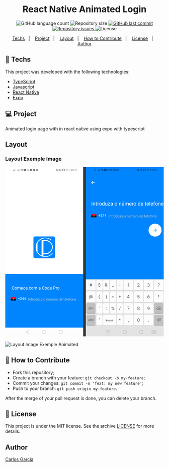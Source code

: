 <h1 align="center">
    React Native Animated Login
</h1>
<p align="center">
  <img alt="GitHub language count" src="https://img.shields.io/github/languages/count/codepro-ao/react-native-animated-login">

  <img alt="Repository size" src="https://img.shields.io/github/repo-size/codepro-ao/react-native-animated-login">
  
  <a href="https://github.com/codepro-ao/react-native-animated-login/commits/master">
    <img alt="GitHub last commit" src="https://img.shields.io/github/last-commit/codepro-ao/react-native-animated-login">
  </a>

  <a href="https://github.com/codepro-ao/react-native-animated-login/issues">
    <img alt="Repository issues" src="https://img.shields.io/github/issues/codepro-ao/react-native-animated-login">
  </a>

  <img alt="License" src="https://img.shields.io/badge/license-MIT-brightgreen">
</p>

<p align="center">
  <a href="#rocket-techs">Techs</a>&nbsp;&nbsp;&nbsp;|&nbsp;&nbsp;&nbsp;
  <a href="#-project">Project</a>&nbsp;&nbsp;&nbsp;|&nbsp;&nbsp;&nbsp;
  <a href="#-game">Layout</a>&nbsp;&nbsp;&nbsp;|&nbsp;&nbsp;&nbsp;
  <a href="#-how-to-contribute">How to Contribute</a>&nbsp;&nbsp;&nbsp;|&nbsp;&nbsp;&nbsp;
  <a href="#memo-license">License</a>&nbsp;&nbsp;&nbsp;|&nbsp;&nbsp;&nbsp;
  <a href="#-author">Author</a>
</p>

## :rocket: Techs

This project was developed with the following technologies:

- [TypeScript](https://www.typescriptlang.org/)
- [Javascript](https://www.w3schools.com/js/)
- [React Native](https://reactnative.dev/)
- [Expo](https://expo.io/)

## 💻 Project

Animated login page with in react native using expo with typescript

## Layout

### Layout Exemple Image

![Layout Image Exemple](layout.png)

![Layout Image Exemple Animated](layout.gif)

## 🤔 How to Contribute

- Fork this repository;
- Create a branch with your feature: `git checkout -b my-feature`;
- Commit your changes: `git commit -m 'feat: my new feature'`;
- Push to your branch: `git push origin my-feature`.

After the merge of your pull request is done, you can delete your branch.

## :memo: License

This project is under the MIT license. See the archive [LICENSE](LICENSE.md) for more details.


## Author

[Carlos Garcia](https://github.com/CarlCr)

